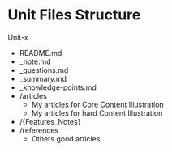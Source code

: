 # Unit Files Structure

Unit-x

- README.md
- _note.md
- _questions.md
- _summary.md
- _knowledge-points.md
- /articles
  - My articles for Core Content Illustration
  - My articles for hard Content Illustration
- /{Features_Notes}
- /references
  - Others good articles